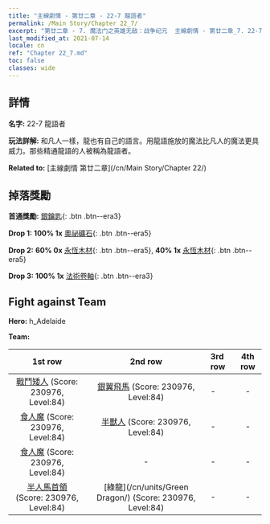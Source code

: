 ```yaml
---
title: "主線劇情 - 第廿二章 - 22-7 龍語者"
permalink: /Main Story/Chapter 22_7/
excerpt: "第廿二章 - 7. 魔法门之英雄无敌：战争纪元  主線劇情 - 第廿二章_7. 22-7 龍語者"
last_modified_at: 2021-07-14
locale: cn
ref: "Chapter 22_7.md"
toc: false
classes: wide
---
```


## 詳情

 **名字:** 22-7 龍語者

 **玩法詳解:** 和凡人一樣，龍也有自己的語言。用龍語施放的魔法比凡人的魔法更具威力。那些精通龍語的人被稱為龍語者。

 **Related to:** [主線劇情 第廿二章](/cn/Main Story/Chapter 22/)

## 掉落獎勵

 **首通獎勵:** [銀鑰匙](/cn/Items/con_693/){: .btn .btn--era3}

 **Drop 1:** **100% 1x** [奧祕礦石](/cn/Items/mat_75/){: .btn .btn--era5}

 **Drop 2:** **60% 0x** [永恆木材](/cn/Items/mat_69/){: .btn .btn--era5}, **40% 1x** [永恆木材](/cn/Items/mat_69/){: .btn .btn--era5}

 **Drop 3:** **100% 1x** [法術卷軸](/cn/Items/con_694/){: .btn .btn--era3}


## Fight against Team
 **Hero:** h_Adelaide

 **Team:**


  | 1st row | 2nd row | 3rd row | 4th row |
  |:----:|:----:|:----|:----:|
  | [戰鬥矮人](/cn/units/Dwarf/) (Score: 230976, Level:84)  | [銀翼飛馬](/cn/units/Pegasus/) (Score: 230976, Level:84)  | - | - |
  | [食人魔](/cn/units/Ogre/) (Score: 230976, Level:84)  | [半獸人](/cn/units/Orc/) (Score: 230976, Level:84)  | - | - |
  | [食人魔](/cn/units/Ogre/) (Score: 230976, Level:84)  | - | - | - |
  | [半人馬首領](/cn/units/Centaur/) (Score: 230976, Level:84)  | [綠龍](/cn/units/Green Dragon/) (Score: 230976, Level:84)  | - | - |


